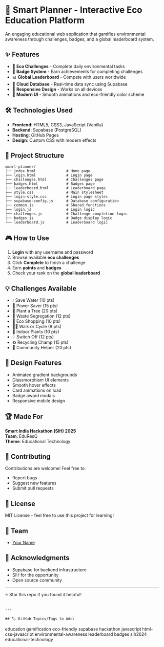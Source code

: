 # 🌱 Smart Planner - Interactive Eco Education Platform

An engaging educational web application that gamifies environmental awareness through challenges, badges, and a global leaderboard system.

## ✨ Features

- 🎯 **Eco Challenges** - Complete daily environmental tasks
- 🏅 **Badge System** - Earn achievements for completing challenges
- 📊 **Global Leaderboard** - Compete with users worldwide
- 💾 **Cloud Database** - Real-time data sync using Supabase
- 📱 **Responsive Design** - Works on all devices
- 🎨 **Modern UI** - Smooth animations and eco-friendly color scheme

## 🛠️ Technologies Used

- **Frontend**: HTML5, CSS3, JavaScript (Vanilla)
- **Backend**: Supabase (PostgreSQL)
- **Hosting**: GitHub Pages
- **Design**: Custom CSS with modern effects

## 📂 Project Structure
```
smart-planner/
├── index.html              # Home page
├── login.html              # Login page
├── challenges.html         # Challenges page
├── badges.html             # Badges page
├── leaderboard.html        # Leaderboard page
├── style.css               # Main stylesheet
├── login-style.css         # Login page styles
├── supabase-config.js      # Database configuration
├── common.js               # Shared functions
├── login.js                # Login logic
├── challenges.js           # Challenge completion logic
├── badges.js               # Badge display logic
└── leaderboard.js          # Leaderboard logic
```

## 🎮 How to Use

1. **Login** with any username and password
2. Browse available **eco challenges**
3. Click **Complete** to finish a challenge
4. Earn **points** and **badges**
5. Check your rank on the **global leaderboard**

## 💡 Challenges Available

- 💧 Save Water (10 pts)
- 🔌 Power Saver (15 pts)
- 🌳 Plant a Tree (20 pts)
- 🚮 Waste Segregation (12 pts)
- 🛒 Eco Shopping (10 pts)
- 🚶‍♂️ Walk or Cycle (8 pts)
- 🍃 Indoor Plants (10 pts)
- 💡 Switch Off (12 pts)
- ♻️ Recycling Champ (15 pts)
- 🌿 Community Helper (20 pts)

## 🎨 Design Features

- Animated gradient backgrounds
- Glassmorphism UI elements
- Smooth hover effects
- Card animations on load
- Badge award modals
- Responsive mobile design

## 🏆 Made For

**Smart India Hackathon (SIH) 2025**  
**Team**: EduResQ  
**Theme**: Educational Technology

## 🤝 Contributing

Contributions are welcome! Feel free to:
- Report bugs
- Suggest new features
- Submit pull requests

## 📄 License

MIT License - feel free to use this project for learning!

## 👥 Team

- [Your Name](https://github.com/your-krish)

## 🌟 Acknowledgments

- Supabase for backend infrastructure
- SIH for the opportunity
- Open source community

---

⭐ Star this repo if you found it helpful!
```

---

## 🏷️ GitHub Topics/Tags to Add:
```
education
gamification
eco-friendly
supabase
hackathon
javascript
html-css-javascript
environmental-awareness
leaderboard
badges
sih2024
educational-technology
